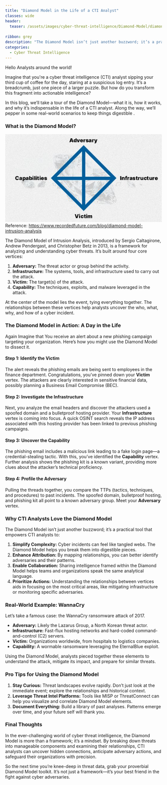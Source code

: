 ```yaml
---
title: "Diamond Model in the Life of a CTI Analyst"
classes: wide
header:
  teaser: /assets/images/cyber-threat-intelligence/Diamond-Model/diamond_model_intrusion_analysis_adversary_diagram_034e4dcd23.jpg

ribbon: grey
description: "The Diamond Model isn’t just another buzzword; it’s a practical tool that empowers CTI analysts"
categories:
  - Cyber Threat Intelligence
---
```


Hello Analysts around the world!

Imagine that you're a cyber threat intelligence (CTI) analyst sipping your third cup of coffee for the day, staring at a suspicious log entry. It’s a breadcrumb, just one piece of a larger puzzle. But how do you transform this fragment into actionable intelligence?

In this blog, we’ll take a tour of the Diamond Model—what it is, how it works, and why it’s indispensable in the life of a CTI analyst. Along the way, we’ll pepper in some real-world scenarios to keep things digestible .

### What is the Diamond Model?

![Diamond Model](/assets/images/cyber-threat-intelligence/Diamond-Model/diamond_model_intrusion_analysis_adversary_diagram_034e4dcd23.jpg)
Reference: https://www.recordedfuture.com/blog/diamond-model-intrusion-analysis

The Diamond Model of Intrusion Analysis, introduced by Sergio Caltagirone, Andrew Pendergast, and Christopher Betz in 2013, is a framework for analyzing and understanding cyber threats. It’s built around four core vertices:

1. **Adversary:** The threat actor or group behind the activity.
2. **Infrastructure:** The systems, tools, and infrastructure used to carry out the attack.
3. **Victim:** The target(s) of the attack.
4. **Capability:** The techniques, exploits, and malware leveraged in the attack.

At the center of the model lies the event, tying everything together. The relationships between these vertices help analysts uncover the who, what, why, and how of a cyber incident.

### The Diamond Model in Action: A Day in the Life

Again Imagine that You receive an alert about a new phishing campaign targeting your organization. Here’s how you might use the Diamond Model to dissect it.

#### Step 1: Identify the Victim

The alert reveals the phishing emails are being sent to employees in the finance department. Congratulations, you’ve pinned down your **Victim** vertex. The attackers are clearly interested in sensitive financial data, possibly planning a Business Email Compromise (BEC).

#### Step 2: Investigate the Infrastructure

Next, you analyze the email headers and discover the attackers used a spoofed domain and a bulletproof hosting provider. Your **Infrastructure** vertex is coming into focus. A quick OSINT search reveals the IP address associated with this hosting provider has been linked to previous phishing campaigns.

#### Step 3: Uncover the Capability

The phishing email includes a malicious link leading to a fake login page—a credential-stealing tactic. With this, you’ve identified the **Capability** vertex. Further analysis shows the phishing kit is a known variant, providing more clues about the attacker’s technical proficiency.

#### Step 4: Profile the Adversary

Pulling the threads together, you compare the TTPs (tactics, techniques, and procedures) to past incidents. The spoofed domain, bulletproof hosting, and phishing kit all point to a known adversary group. Meet your **Adversary** vertex.

### Why CTI Analysts Love the Diamond Model

The Diamond Model isn’t just another buzzword; it’s a practical tool that empowers CTI analysts to:

1. **Simplify Complexity:** Cyber incidents can feel like tangled webs. The Diamond Model helps you break them into digestible pieces.
2. **Enhance Attribution:** By mapping relationships, you can better identify adversaries and their patterns.
3. **Enable Collaboration:** Sharing intelligence framed within the Diamond Model helps teams and organizations speak the same analytical language.
4. **Prioritize Actions:** Understanding the relationships between vertices aids in focusing on the most critical areas, like mitigating infrastructure or monitoring specific adversaries.

### Real-World Example: WannaCry

Let’s take a famous case: the WannaCry ransomware attack of 2017.

- **Adversary:** Likely the Lazarus Group, a North Korean threat actor.
- **Infrastructure:** Fast-flux hosting networks and hard-coded command-and-control (C2) servers.
- **Victim:** Organizations worldwide, from hospitals to logistics companies.
- **Capability:** A wormable ransomware leveraging the EternalBlue exploit.

Using the Diamond Model, analysts pieced together these elements to understand the attack, mitigate its impact, and prepare for similar threats.

### Pro Tips for Using the Diamond Model

1. **Stay Curious:** Threat landscapes evolve rapidly. Don’t just look at the immediate event; explore the relationships and historical context.
2. **Leverage Threat Intel Platforms:** Tools like MISP or ThreatConnect can help you visualize and correlate Diamond Model elements.
3. **Document Everything:** Build a library of past analyses. Patterns emerge over time, and your future self will thank you.

### Final Thoughts

In the ever-challenging world of cyber threat intelligence, the Diamond Model is more than a framework; it’s a mindset. By breaking down threats into manageable components and examining their relationships, CTI analysts can uncover hidden connections, anticipate adversary actions, and safeguard their organizations with precision.

So the next time you’re knee-deep in threat data, grab your proverbial Diamond Model toolkit. It’s not just a framework—it’s your best friend in the fight against cyber adversaries.
